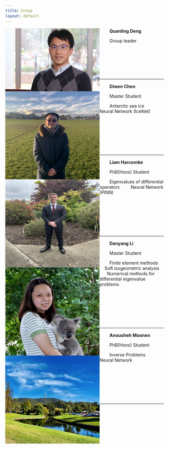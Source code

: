 ```yaml
---
title: Group
layout: default
---
```



<img align="left" width="300" height="200" src="images/deng.jpg">

&nbsp; &nbsp; &nbsp; &nbsp; **Quanling Deng**

&nbsp; &nbsp; &nbsp; &nbsp; Group leader

&nbsp;
&nbsp;
&nbsp;
&nbsp;
&nbsp;
&nbsp;
&nbsp;
&nbsp;
&nbsp;
<br />
<br />
<br />
<br />
<br />

* * * 

<img align="left" width="300" height="280" src="images/chen.jpg">

&nbsp; &nbsp; &nbsp; &nbsp; **Diwen Chen**

&nbsp; &nbsp; &nbsp; &nbsp; Master Student

&nbsp; &nbsp; &nbsp; &nbsp; Antarctic sea ice
&nbsp; &nbsp; &nbsp; &nbsp; Neural Network (IceNet)

<br />
<br />
<br />
<br />
<br />
<br />

* * * 

<img align="left" width="300" height="280" src="images/lh.jpg">

&nbsp; &nbsp; &nbsp; &nbsp; **Liam Harcombe**

&nbsp; &nbsp; &nbsp; &nbsp; PhB(Hons) Student 

&nbsp; &nbsp; &nbsp; &nbsp; Eigenvalues of differential operators
&nbsp; &nbsp; &nbsp; &nbsp; Neural Network (PINN)


<br />
<br />
<br />
<br />
<br />
<br />

* * * 

<img align="left" width="300" height="280" src="images/Li.jpg">

&nbsp; &nbsp; &nbsp; &nbsp; **Danyang Li**

&nbsp; &nbsp; &nbsp; &nbsp; Master Student

&nbsp; &nbsp; &nbsp; &nbsp; Finite element methods
&nbsp; &nbsp; &nbsp; &nbsp; Soft isogeometric analysis
&nbsp; &nbsp; &nbsp; &nbsp; Numerical methods for differential eigenvalue problems


<br />
<br />
<br />
<br />
<br />
<br />

* * * 


<img align="left" width="300" height="280" src="images/anu.jpg">

&nbsp; &nbsp; &nbsp; &nbsp; **Anousheh Moonen**

&nbsp; &nbsp; &nbsp; &nbsp; PhB(Hons) Student 

&nbsp; &nbsp; &nbsp; &nbsp; Inverse Problems
&nbsp; &nbsp; &nbsp; &nbsp; Neural Network


<br />
<br />
<br />
<br />
<br />
<br />

* * * 

